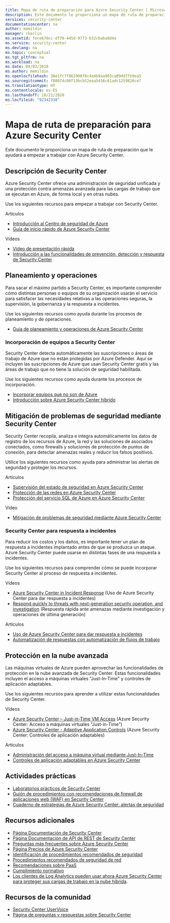 ```yaml
---
title: Mapa de ruta de preparación para Azure Security Center | Microsoft Docs
description: Este documento le proporciona un mapa de ruta de preparación para sacar el máximo partido de Azure Security Center.
services: security-center
documentationcenter: na
author: memildin
manager: rkarlin
ms.assetid: fece670cc-df70-445d-9773-b32cbaba8d4a
ms.service: security-center
ms.devlang: na
ms.topic: conceptual
ms.tgt_pltfrm: na
ms.workload: na
ms.date: 04/03/2018
ms.author: memildin
ms.openlocfilehash: 38e1fc7f062908f8c4a4b9aa903ca09dd7fb9ea5
ms.sourcegitcommit: f88074c00f13bcb52eaa5416c61adc1259826ce7
ms.translationtype: HT
ms.contentlocale: es-ES
ms.lasthandoff: 10/21/2020
ms.locfileid: "92342338"
---
```

# <a name="azure-security-center-readiness-roadmap"></a>Mapa de ruta de preparación para Azure Security Center
Este documento le proporciona un mapa de ruta de preparación que le ayudará a empezar a trabajar con Azure Security Center.

## <a name="understanding-security-center"></a>Descripción de Security Center
Azure Security Center ofrece una administración de seguridad unificada y una protección contra amenazas avanzada para las cargas de trabajo que se ejecutan en Azure, de forma local y en otras nubes. 

Use los siguientes recursos para empezar a trabajar con Security Center.

Artículos
- [Introducción al Centro de seguridad de Azure](security-center-introduction.md)
- [Guía de inicio rápido de Azure Security Center](security-center-get-started.md)

Vídeos
- [Vídeo de presentación rápida](https://azure.microsoft.com/resources/videos/introduction-to-azure-security-center/)
- [Introducción a las funcionalidades de prevención, detección y respuesta de Security Center](https://azure.microsoft.com/resources/videos/azurecon-2015-new-azure-security-center-helps-you-prevent-detect-and-respond-to-threats/)

## <a name="planning-and-operations"></a>Planeamiento y operaciones

Para sacar el máximo partido a Security Center, es importante comprender cómo distintas personas o equipos de su organización usarán el servicio para satisfacer las necesidades relativas a las operaciones seguras, la supervisión, la gobernanza y la respuesta a incidentes.

Use los siguientes recursos como ayuda durante los procesos de planeamiento y de operaciones.

- [Guía de planeamiento y operaciones de Azure Security Center](security-center-planning-and-operations-guide.md)


### <a name="onboarding-computers-to-security-center"></a>Incorporación de equipos a Security Center
Security Center detecta automáticamente las suscripciones o áreas de trabajo de Azure que no están protegidas por Azure Defender. Aquí se incluyen las suscripciones de Azure que usan Security Center gratis y las áreas de trabajo que no tiene la solución de seguridad habilitada.

Use los siguientes recursos como ayuda durante los procesos de incorporación.

- [Incorporar equipos que no son de Azure](quickstart-onboard-machines.md)
- [Introducción sobre Azure Security Center híbrido](https://youtu.be/NMa4L_M597k)

## <a name="mitigating-security-issues-using-security-center"></a>Mitigación de problemas de seguridad mediante Security Center
Security Center recopila, analiza e integra automáticamente los datos de registro de los recursos de Azure, la red y las soluciones de asociados conectados, como firewalls y soluciones de protección de puntos de conexión, para detectar amenazas reales y reducir los falsos positivos.

Utilice los siguientes recursos como ayuda para administrar las alertas de seguridad y proteger los recursos.

Artículos    
- [Supervisión del estado de seguridad en Azure Security Center](./security-center-monitoring.md)
- [Protección de las redes en Azure Security Center](./security-center-network-recommendations.md)
- [Protección del servicio SQL de Azure en Azure Security Center](./security-center-remediate-recommendations.md)


Vídeo    
- [Mitigación de problemas de seguridad mediante Azure Security Center](https://channel9.msdn.com/Blogs/Azure-Security-Videos/Mitigating-Security-Issues-using-Azure-Security-Center)

### <a name="security-center-for-incident-response"></a>Security Center para respuesta a incidentes
Para reducir los costos y los daños, es importante tener un plan de respuesta a incidentes implantado antes de que se produzca un ataque. Azure Security Center puede usarse en distintas fases de una respuesta a incidentes.

Use los siguientes recursos para comprender cómo se puede incorporar Security Center al proceso de respuesta a incidentes.

Vídeos    
* [Azure Security Center in Incident Response](https://channel9.msdn.com/Blogs/Azure-Security-Videos/Azure-Security-Center-in-Incident-Response) (Uso de Azure Security Center para dar respuesta a incidentes)
* [Respond quickly to threats with next-generation security operation, and investigation](https://youtu.be/e8iFCz5RM4g) (Respuesta rápida ante amenazas mediante investigación y operaciones de última generación)

Artículos    
* [Uso de Azure Security Center para dar respuesta a incidentes](./tutorial-security-incident.md)
* [Automatización de respuestas con automatización de flujos de trabajo](workflow-automation.md)

## <a name="advanced-cloud-defense"></a>Protección en la nube avanzada

Las máquinas virtuales de Azure pueden aprovechar las funcionalidades de protección en la nube avanzada de Security Center. Estas funcionalidades incluyen el acceso a máquinas virtuales "Just-In-Time" y controles de aplicación adaptables.

Use los siguientes recursos para aprender a utilizar estas funcionalidades de Security Center.

Vídeos    
* [Azure Security Center – Just-in-Time VM Access](https://youtu.be/UOQb2FcdQnU) (Azure Security Center: Acceso a máquinas virtuales "Just-in-Time")
* [Azure Security Center - Adaptive Application Controls](https://youtu.be/wWWekI1Y9ck) (Azure Security Center: Controles de aplicación adaptables)

Artículos    
* [Administración del acceso a máquina virtual mediante Just-In-Time](./security-center-just-in-time.md)
* [Controles de aplicación adaptables en Azure Security Center](./security-center-adaptive-application.md)

## <a name="hands-on-activities"></a>Actividades prácticas

* [Laboratorios prácticos de Security Center](https://www.microsoft.com/handsonlabs/SelfPacedLabs/?storyGuid=78871abf-6f35-4aa0-840f-d801f5cdbd72)
* [Guión de procedimientos con recomendaciones de firewall de aplicaciones web (WAF) en Security Center](https://gallery.technet.microsoft.com/ASC-Playbook-Protect-38bd47ff)
* [Cuaderno de estrategias de Azure Security Center: alertas de seguridad](https://gallery.technet.microsoft.com/Azure-Security-Center-f621a046)

## <a name="additional-resources"></a>Recursos adicionales
* [Página Documentación de Security Center](./index.yml)
* [Página Documentación de API de REST de Security Center](/previous-versions/azure/reference/mt704034(v=azure.100))
* [Preguntas más frecuentes sobre Azure Security Center](./faq-general.md)
* [Página Precios de Azure Security Center](https://azure.microsoft.com/pricing/details/security-center/)
* [Identificación de procedimientos recomendados de seguridad](../security/fundamentals/identity-management-best-practices.md)
* [Procedimientos recomendados de seguridad de red](../security/fundamentals/network-best-practices.md)
* [Recomendaciones sobre PaaS](../security/fundamentals/paas-deployments.md)
* [Cumplimiento normativo](https://www.microsoft.com/trustcenter/compliance/due-diligence-checklist)
* [Los clientes de Log Analytics pueden usar ahora Azure Security Center para proteger sus cargas de trabajo en la nube híbrida](/archive/blogs/msoms/oms-customers-can-now-use-azure-security-center-to-protect-their-hybrid-cloud-workloads).

## <a name="community-resources"></a>Recursos de la comunidad

* [Security Center UserVoice](https://feedback.azure.com/forums/347535-azure-security-center)
* [Página de preguntas y respuestas sobre Security Center](/answers/topics/azure-security-center.html)